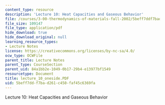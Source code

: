 ```yaml
---
content_type: resource
description: 'Lecture 10: Heat Capacities and Gaseous Behavior'
file: /courses/3-00-thermodynamics-of-materials-fall-2002/5beff7ddf7bad261c450faf45c6369fa_lecture_10_oneside.PDF
file_size: 109147
file_type: application/pdf
hide_download: true
hide_download_original: null
learning_resource_types:
- Lecture Notes
license: https://creativecommons.org/licenses/by-nc-sa/4.0/
ocw_type: OCWFile
parent_title: Lecture Notes
parent_type: CourseSection
parent_uid: 84a1bb2e-1049-0b17-29b4-e13977bf1549
resourcetype: Document
title: lecture_10_oneside.PDF
uid: 5beff7dd-f7ba-d261-c450-faf45c6369fa
---
```

Lecture 10: Heat Capacities and Gaseous Behavior